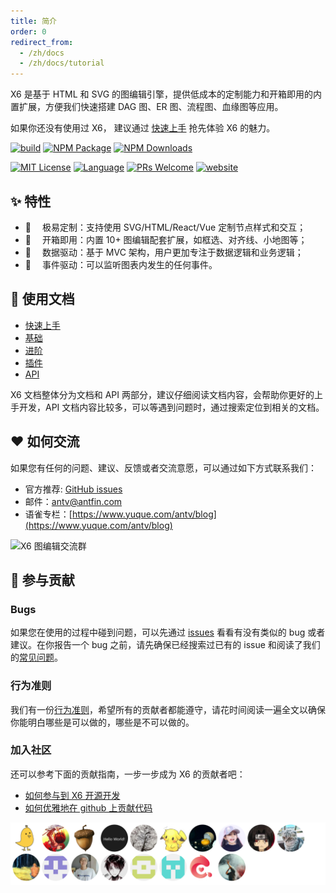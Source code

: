 ```yaml
---
title: 简介
order: 0
redirect_from:
  - /zh/docs
  - /zh/docs/tutorial
---
```


X6 是基于 HTML 和 SVG 的图编辑引擎，提供低成本的定制能力和开箱即用的内置扩展，方便我们快速搭建 DAG 图、ER 图、流程图、血缘图等应用。

如果你还没有使用过 X6， 建议通过 [快速上手](/tutorial/getting-started) 抢先体验 X6 的魅力。

<p align="left">
<a href="https://github.com/antvis/X6/actions/workflows/ci.yml"><img alt="build" src="https://img.shields.io/github/actions/workflow/status/antvis/x6/ci.yml?branch=master&logo=github&style=flat-square" /></a>
<a href="https://www.npmjs.com/package/@antv/x6"><img alt="NPM Package" src="https://img.shields.io/npm/v/@antv/x6.svg?style=flat-square" /></a>
<a href="https://www.npmjs.com/package/@antv/x6"><img alt="NPM Downloads" src="https://img.shields.io/npm/dm/@antv/x6?logo=npm&style=flat-square" /></a>
</p>

<p align="left">
<a href="/LICENSE"><img src="https://img.shields.io/github/license/antvis/x6?style=flat-square" alt="MIT License" /></a>
<a href="https://www.typescriptlang.org"><img alt="Language" src="https://img.shields.io/badge/language-TypeScript-blue.svg?style=flat-square" /></a>
<a href="https://github.com/antvis/x6/pulls"><img alt="PRs Welcome" src="https://img.shields.io/badge/PRs-Welcome-brightgreen.svg?style=flat-square" /></a>
<a href="https://x6.antv.antgroup.com"><img alt="website" src="https://img.shields.io/static/v1?label=&labelColor=505050&message=website&color=0076D6&style=flat-square&logo=google-chrome&logoColor=0076D6" /></a>
</p>

## ✨ 特性

- 🌱 　极易定制：支持使用 SVG/HTML/React/Vue 定制节点样式和交互；
- 🚀 　开箱即用：内置 10+ 图编辑配套扩展，如框选、对齐线、小地图等；
- 🧲 　数据驱动：基于 MVC 架构，用户更加专注于数据逻辑和业务逻辑；
- 💯 　事件驱动：可以监听图表内发生的任何事件。

## 🍉 使用文档

- [快速上手](/tutorial/getting-started)
- [基础](/tutorial/basic/graph)
- [进阶](/tutorial/intermediate/connection-point)
- [插件](/tutorial/plugins/transform)
- [API](/api/graph/graph)

X6 文档整体分为文档和 API 两部分，建议仔细阅读文档内容，会帮助你更好的上手开发，API 文档内容比较多，可以等遇到问题时，通过搜索定位到相关的文档。

## ❤️ 如何交流

如果您有任何的问题、建议、反馈或者交流意愿，可以通过如下方式联系我们：

- 官方推荐: [GitHub issues](https://github.com/antvis/X6/issues/new/choose)
- 邮件：[antv@antfin.com](mailto:antv@antfin.com)
- 语雀专栏：[https://www.yuque.com/antv/blog](https://www.yuque.com/antv/blog)

<img src="https://mdn.alipayobjects.com/huamei_qa8qxu/afts/img/A*re6DTJv_Me8AAAAAQYAAAAgAemJ7AQ/original" alt="X6 图编辑交流群" width="375" />

## 🤝 参与贡献

### Bugs

如果您在使用的过程中碰到问题，可以先通过 [issues](https://github.com/antvis/x6/issues) 看看有没有类似的 bug 或者建议。在你报告一个 bug 之前，请先确保已经搜索过已有的 issue 和阅读了我们的[常见问题](https://www.yuque.com/antv/x6/tox1ukbz5cw57qfy)。

### 行为准则

我们有一份[行为准则](https://github.com/antvis/X6/blob/master/CONTRIBUTING.zh-CN.md)，希望所有的贡献者都能遵守，请花时间阅读一遍全文以确保你能明白哪些是可以做的，哪些是不可以做的。

### 加入社区

还可以参考下面的贡献指南，一步一步成为 X6 的贡献者吧：

- [如何参与到 X6 开源开发](https://www.yuque.com/antv/x6/gcinvi)
- [如何优雅地在 github 上贡献代码](https://segmentfault.com/a/1190000000736629?u_atoken=b71f69b7-7d74-4e6c-a373-76e0a36e2c87&u_asession=01aGvG2P10Vrjamv5BFM7yX0X2_OcJ_XmHlitgQC_BVnNLlRLdwpnHYH8ma1b1UKRaX0KNBwm7Lovlpxjd_P_q4JsKWYrT3W_NKPr8w6oU7K93NVUbout2zcDySUWFprtJUe3R9QHfzEvknA4dzJmVTGBkFo3NEHBv0PZUm6pbxQU&u_asig=05FBplinh079EhmRTHTDgrLXp5aawipV_A-9VAsAs841tY8QeTTaaTvFKcH6odRhI4VX2pBdH5ae6FY2MiL2X_4yTqZp2jK-_nBOl2nesFZDM2RmF5JkBT_JWpU60Z6lY1hzgqVxFxj_uE1HnffLBmwa5Sl9NkdZ4_S8RH_A-AooP9JS7q8ZD7Xtz2Ly-b0kmuyAKRFSVJkkdwVUnyHAIJzZMNY1otqX6vcbPyd-A-Ld3WE-pEMt_G6ZtWjng8eWoZH_8T8uYGNepqxdb-gLe1IO3h9VXwMyh6PgyDIVSG1W-dzbV77H9pFSh5eWBVfcZZYGYDqHeX90h_yD6KfDquy8GWlAwW_v4wTa3IAdocwA0iaDksczFnALAG-4HaicdUmWspDxyAEEo4kbsryBKb9Q&u_aref=SU72jL%2FvYl46xrVouxNG%2FiEj5e0%3D)

<a href="https://github.com/antvis/x6/graphs/contributors">
  <img src="https://raw.githubusercontent.com/antvis/X6/master/CONTRIBUTORS.svg" alt="Contributors" />
</a>

